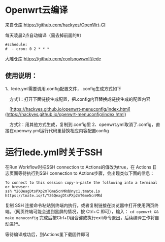 # Openwrt云编译
来自仓库 https://github.com/hackyes/OpenWrt-CI

每天凌晨2点自动编译（需去掉前面的#）
```
#schedule:
#  - cron: 0 2 * * *
```
大雕仓库 https://github.com/coolsnowwolf/lede
## 使用说明：
1、lede.yml需要调用.config配置文件，.config生成方式如下

&ensp;&ensp;方式1：打开下面链接生成配置，把.config内容替换成链接生成的配置内容

&ensp;&ensp;[https://hackyes.github.io/openwrt-menuconfig/index.html](https://hackyes.github.io/openwrt-menuconfig/index.html)

&ensp;&ensp;方式2：用其他方式生成，复制到.config里
2、openwrt.yml取消了.config，直接在openwry.yml运行代码里替换相应内容配置config
# 运行lede.yml时关于SSH
在Run Workflow时把SSH connection to Actions的值改为true，在 Actions 日志页面等待执行到SSH connection to Actions步骤，会出现类似下面的信息：
```
To connect to this session copy-n-paste the following into a terminal or browser:
ssh Y26QeagDtsPXp2mT6me5cnMRd@nyc1.tmate.io
https://tmate.io/t/Y26QeagDtsPXp2mT6me5cnMRd
```
复制 SSH 连接命令粘贴到终端内执行，或者复制链接在浏览器中打开使用网页终端。（网页终端可能会遇到黑屏的情况，按 Ctrl+C 即可），输入：
`cd openwrt && make menuconfig`
完成后按Ctrl+D组合键或执行exit命令退出，后续编译工作将自动进行。

等待编译成功后，到Actions里下载固件即可
